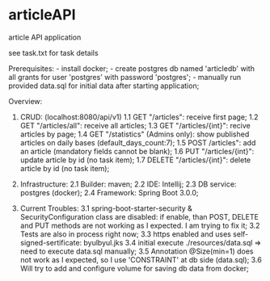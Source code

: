# articleAPI
article API application

see task.txt for task details

Prerequisites:
	- install docker;
	- create postgres db named 'articledb' with all grants for user 'postgres' with password 'postgres';
	- manually run provided data.sql for initial data after starting application;

Overview:
1. CRUD: (localhost:8080/api/v1)
	1.1 GET "/articles": receive first page;
	1.2 GET "/articles/all": receive all articles;
	1.3 GET "/articles/{int}": recive articles by page;
	1.4 GET "/statistics" (Admins only): show published articles on daily bases (default_days_count:7);
	1.5 POST /articles": add an article (mandatory fields cannot be blank);
	1.6 PUT "/articles/{int}": update article by id (no task item);
	1.7 DELETE "/articles/{int}": delete article by id (no task item);

2. Infrastructure:
	2.1 Builder: maven;
	2.2 IDE: Intellij;
	2.3 DB service: postgres (docker);
	2.4 Framework: Spring Boot 3.0.0;

3. Current Troubles:
	3.1 spring-boot-starter-security & SecurityConfiguration class are disabled:
		if enable, than POST, DELETE and PUT methods are not working as I expected.
		I am trying to fix it;
	3.2 Tests are also in process right now;
	3.3 https enabled and uses self-signed-sertificate: byulbyul.jks
	3.4 initial execute ./resources/data.sql => need to execute data.sql manually;
	3.5 Annotation @Size(min=1) does not work as I expected, so I use 'CONSTRAINT' at db side (data.sql);
	3.6 Will try to add and configure volume for saving db data from docker;

